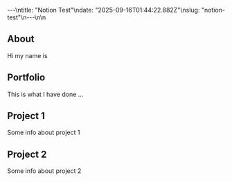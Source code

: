 ---\ntitle: "Notion Test"\ndate: "2025-09-16T01:44:22.882Z"\nslug: "notion-test"\n---\n\n
## About

Hi my name is


## Portfolio

This is what I have done …


## Project 1

Some info about project 1


## Project 2

Some info about project 2

